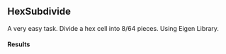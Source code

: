 ## HexSubdivide

A very easy task. Divide a hex cell into 8/64 pieces. Using Eigen Library.

#### Results

